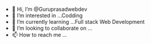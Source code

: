 - 👋 Hi, I’m @Guruprasadwebdev
- 👀 I’m interested in ...Codding
- 🌱 I’m currently learning ...Full stack Web Development
- 💞️ I’m looking to collaborate on ...
- 📫 How to reach me ...

<!---
Guruprasadwebdev/Guruprasadwebdev is a ✨ special ✨ repository because its `README.md` (this file) appears on your GitHub profile.
You can click the Preview link to take a look at your changes.
--->
